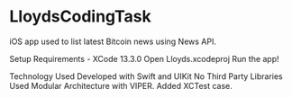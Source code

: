 # LloydsCodingTask
iOS app used to list latest Bitcoin news using News API.

Setup
Requirements - XCode 13.3.0
Open Lloyds.xcodeproj
Run the app!

Technology Used
Developed with Swift and UIKit
No Third Party Libraries
Used Modular Architecture with VIPER.
Added XCTest case.
